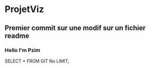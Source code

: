 # ProjetViz
## Premier commit sur une modif sur un fichier readme
### Hello I'm Pzim
SELECT * FROM GIT No LIMIT;